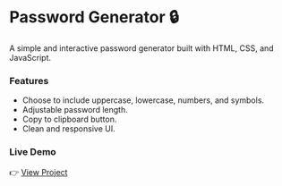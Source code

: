 # Password Generator 🔒
A simple and interactive password generator built with HTML, CSS, and JavaScript.

### Features
- Choose to include uppercase, lowercase, numbers, and symbols.
- Adjustable password length.
- Copy to clipboard button.
- Clean and responsive UI.

### Live Demo
👉 [View Project](https://mohamedhassan95.github.io/password-generator/)
